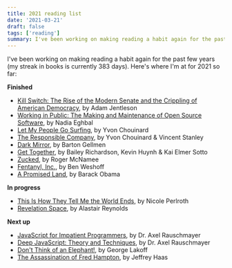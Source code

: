 ```yaml
---
title: 2021 reading list
date: '2021-03-21'
draft: false
tags: ['reading']
summary: I've been working on making reading a habit again for the past few years (my streak in books is currently 383 days).
---
```


I've been working on making reading a habit again for the past few years (my streak in books is currently 383 days).<!-- excerpt --> Here's where I'm at for 2021 so far:

**Finished**

-   [Kill Switch: The Rise of the Modern Senate and the Crippling of American Democracy](https://www.harvard.com/book/kill_switch_the_rise_of_the_modern_senate_and_the_crippling_of_american_dem/), by Adam Jentleson
-   [Working in Public: The Making and Maintenance of Open Source Software](https://blas.com/working-in-public/), by Nadia Eghbal
-   [Let My People Go Surfing](https://www.patagonia.com/product/let-my-people-go-surfing-revised-paperback-book/BK067.html), by Yvon Chouinard
-   [The Responsible Company](https://www.patagonia.com/product/the-responsible-company-what-weve-learned-from-patagonias-first-forty-years-paperback-book/BK233.html), by Yvon Chouinard & Vincent Stanley
-   [Dark Mirror](https://www.penguinrandomhouse.com/books/316047/dark-mirror-by-barton-gellman/), by Barton Gellmen
-   [Get Together](https://gettogether.world/), by Bailey Richardson, Kevin Huynh & Kai Elmer Sotto
-   [Zucked](https://www.penguinrandomhouse.com/books/598206/zucked-by-roger-mcnamee/), by Roger McNamee
-   [Fentanyl, Inc.](https://groveatlantic.com/book/fentanyl-inc/), by Ben Weshoff
-   [A Promised Land](https://obamabook.com/), by Barack Obama

**In progress**

-   [This Is How They Tell Me the World Ends](https://www.bloomsbury.com/us/this-is-how-they-tell-me-the-world-ends-9781635576061/), by Nicole Perlroth
-   [Revelation Space](http://www.alastairreynolds.com/release/revelation-space/), by Alastair Reynolds

**Next up**

-   [JavaScript for Impatient Programmers](https://exploringjs.com/impatient-js/), by Dr. Axel Rauschmayer
-   [Deep JavaScript: Theory and Techniques](https://exploringjs.com/deep-js/), by Dr. Axel Rauschmayer
-   [Don't Think of an Elephant!](https://georgelakoff.com/books/dont_think_of_an_elephant_know_your_values_and_frame_the_debatethe_essential_guide_for_progressives-119190455949080/), by George Lakoff
-   [The Assassination of Fred Hampton](https://www.amazon.com/Assassination-Fred-Hampton-Chicago-Murdered/dp/1569767092), by Jeffrey Haas
